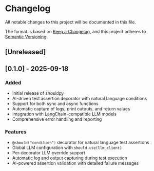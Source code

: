 # Changelog

All notable changes to this project will be documented in this file.

The format is based on [Keep a Changelog](https://keepachangelog.com/en/1.0.0/),
and this project adheres to [Semantic Versioning](https://semver.org/spec/v2.0.0.html).

## [Unreleased]

## [0.1.0] - 2025-09-18

### Added
- Initial release of shouldpy
- AI-driven test assertion decorator with natural language conditions
- Support for both sync and async functions
- Automatic capture of logs, print outputs, and return values
- Integration with LangChain-compatible LLM models
- Comprehensive error handling and reporting

### Features
- `@should("condition")` decorator for natural language test assertions
- Global LLM configuration with `should.use(llm_client)`
- Per-decorator LLM override support
- Automatic log and output capturing during test execution
- AI-powered assertion validation with detailed failure messages